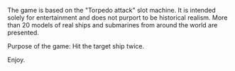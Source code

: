The game is based on the "Torpedo attack" slot machine. 
It is intended solely for entertainment and does not purport to be historical realism. 
More than 20 models of real ships and submarines from around the world are presented.

Purpose of the game: Hit the target ship twice.

Enjoy.
